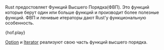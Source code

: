 Rust предостовляет Функций Высшего Порядка(ФВП). Это функций которые берут один или больше функций и производит более полезные функций. ФВП и ленивые итераторы дают Rust'у функциональную особенность.

{hof.play}

[Option][option]
и
[Iterator][iter]
реализуют свою часть функций высшего порядка.

[option]: http://doc.rust-lang.org/core/option/enum.Option.html
[iter]: http://doc.rust-lang.org/core/iter/trait.Iterator.html
